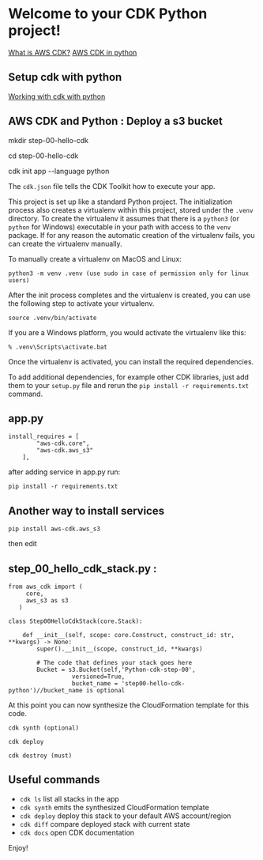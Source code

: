 
# Welcome to your CDK Python project!

[What is AWS CDK?](https://docs.aws.amazon.com/cdk/latest/guide/home.html)
[AWS CDK in python](https://docs.aws.amazon.com/cdk/api/latest/python/index.html)

## Setup cdk with python


[Working with cdk with python](https://docs.aws.amazon.com/cdk/latest/guide/work-with-cdk-python.html)

## AWS CDK and Python : Deploy a s3 bucket

mkdir step-00-hello-cdk 

cd step-00-hello-cdk

cdk init app --language python

The `cdk.json` file tells the CDK Toolkit how to execute your app.

This project is set up like a standard Python project.  The initialization
process also creates a virtualenv within this project, stored under the `.venv`
directory.  To create the virtualenv it assumes that there is a `python3`
(or `python` for Windows) executable in your path with access to the `venv`
package. If for any reason the automatic creation of the virtualenv fails,
you can create the virtualenv manually.

To manually create a virtualenv on MacOS and Linux:

```
python3 -m venv .venv (use sudo in case of permission only for linux users)
```

After the init process completes and the virtualenv is created, you can use the following
step to activate your virtualenv.

```
source .venv/bin/activate
```

If you are a Windows platform, you would activate the virtualenv like this:

```
% .venv\Scripts\activate.bat
```

Once the virtualenv is activated, you can install the required dependencies.


To add additional dependencies, for example other CDK libraries, just add
them to your `setup.py` file and rerun the `pip install -r requirements.txt`
command.

## app.py
```
install_requires = [
        "aws-cdk.core",
        "aws-cdk.aws_s3"
    ],
```

after adding service in app.py run:
```
pip install -r requirements.txt
```
## Another way to install services
```
pip install aws-cdk.aws_s3

```

then edit 

## step_00_hello_cdk_stack.py :
```
from aws_cdk import (
     core, 
     aws_s3 as s3
   )
   
class Step00HelloCdkStack(core.Stack):

    def __init__(self, scope: core.Construct, construct_id: str, **kwargs) -> None:
        super().__init__(scope, construct_id, **kwargs)
        
        # The code that defines your stack goes here
        Bucket = s3.Bucket(self,'Python-cdk-step-00',
                  versioned=True,
                  bucket_name = 'step00-hello-cdk-python')//bucket_name is optional
```

At this point you can now synthesize the CloudFormation template for this code.

```
cdk synth (optional)

```

```
cdk deploy

```

```
cdk destroy (must)

```

## Useful commands

 * `cdk ls`          list all stacks in the app
 * `cdk synth`       emits the synthesized CloudFormation template
 * `cdk deploy`      deploy this stack to your default AWS account/region
 * `cdk diff`        compare deployed stack with current state
 * `cdk docs`        open CDK documentation

Enjoy!

